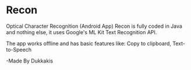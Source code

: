 # Recon
Optical Character Recognition (Android App)
Recon is fully coded in Java and nothing else, it uses Google's ML Kit Text Recognition API.

The app works offline and has basic features like:
Copy to clipboard, Text-to-Speech

-Made By Dukkakis

